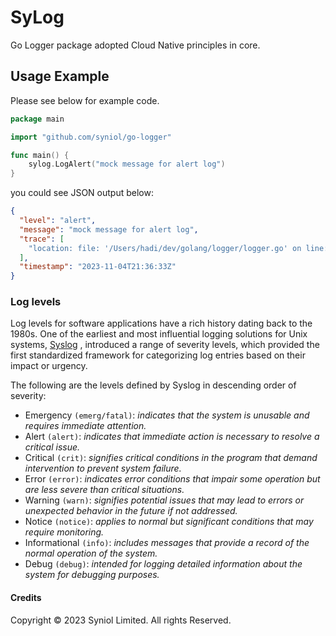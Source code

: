 # SyLog
Go Logger package adopted Cloud Native principles in core.

## Usage Example
Please see below for example code.

```go
package main

import "github.com/syniol/go-logger"

func main() {
	sylog.LogAlert("mock message for alert log")
}
```

you could see JSON output below:

```json
{
  "level": "alert",
  "message": "mock message for alert log",
  "trace": [
    "location: file: '/Users/hadi/dev/golang/logger/logger.go' on line: 100"
  ],
  "timestamp": "2023-11-04T21:36:33Z"
}
```

### Log levels
Log levels for software applications have a rich history dating back to the 1980s. One of the earliest and most 
influential logging solutions for Unix systems, [Syslog](https://en.wikipedia.org/wiki/Syslog) , introduced a range 
of severity levels, which provided the first standardized framework for categorizing log entries based on their 
impact or urgency.

The following are the levels defined by Syslog in descending order of severity:

 * Emergency `(emerg/fatal)`: _indicates that the system is unusable and requires immediate attention._
 * Alert `(alert)`: _indicates that immediate action is necessary to resolve a critical issue._
 * Critical `(crit)`: _signifies critical conditions in the program that demand intervention to prevent system failure._
 * Error `(error)`: _indicates error conditions that impair some operation but are less severe than critical situations._
 * Warning `(warn)`: _signifies potential issues that may lead to errors or unexpected behavior in the future if not addressed._
 * Notice `(notice)`: _applies to normal but significant conditions that may require monitoring._
 * Informational `(info)`: _includes messages that provide a record of the normal operation of the system._
 * Debug `(debug)`: _intended for logging detailed information about the system for debugging purposes._


#### Credits
Copyright &copy; 2023 Syniol Limited. All rights Reserved.
